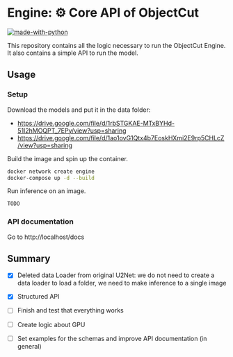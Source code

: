 # Engine: ⚙️ Core API of ObjectCut
[![made-with-python](https://img.shields.io/badge/Made%20with-Python-1f425f.svg)](https://www.python.org/)

This repository contains all the logic necessary to run the ObjectCut Engine. It also contains a simple API to run the model. 

## Usage

### Setup
Download the models and put it in the data folder:
- https://drive.google.com/file/d/1rbSTGKAE-MTxBYHd-51l2hMOQPT_7EPy/view?usp=sharing
- https://drive.google.com/file/d/1ao1ovG1Qtx4b7EoskHXmi2E9rp5CHLcZ/view?usp=sharing

Build the image and spin up the container.

```bash
docker network create engine
docker-compose up -d --build
```
Run inference on an image.
```bash
TODO
```

### API documentation
Go to http://localhost/docs


## Summary
- [x] Deleted data Loader from original U2Net: we do not need to create a data loader to load a folder, we need to make inference to a single image
- [x] Structured API
- [ ] Finish and test that everything works
- [ ] Create logic about GPU
- [ ] Set examples for the schemas and improve API documentation (in general)


